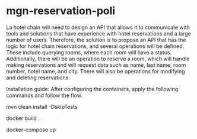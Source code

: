 # mgn-reservation-poli

La hotel chain will need to design an API that allows it to communicate with tools and solutions that have experience with hotel reservations and a large number of users. Therefore, the solution is to propose an API that has the logic for hotel chain reservations, and several operations will be defined. These include querying rooms, where each room will have a status. Additionally, there will be an operation to reserve a room, which will handle making reservations and will request data such as name, last name, room number, hotel name, and city. There will also be operations for modifying and deleting reservations.

Installation guide: After configuring the containers, apply the following commands and follow the flow.

mvn clean install -DskipTests

docker build .

docker-compose up





